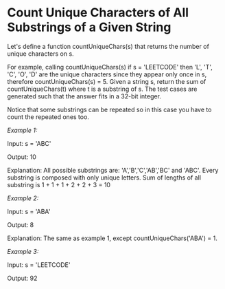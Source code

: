 # Count Unique Characters of All Substrings of a Given String

Let's define a function countUniqueChars(s) that returns the number of unique characters on s.

For example, calling countUniqueChars(s) if s = 'LEETCODE' then 'L', 'T', 'C', 'O', 'D' are the unique characters since they appear only once in s, therefore countUniqueChars(s) = 5.
Given a string s, return the sum of countUniqueChars(t) where t is a substring of s. The test cases are generated such that the answer fits in a 32-bit integer.

Notice that some substrings can be repeated so in this case you have to count the repeated ones too.

*Example 1:*

Input: s = 'ABC'

Output: 10

Explanation: All possible substrings are: 'A','B','C','AB','BC' and 'ABC'.
Every substring is composed with only unique letters.
Sum of lengths of all substring is 1 + 1 + 1 + 2 + 2 + 3 = 10

*Example 2:*

Input: s = 'ABA'

Output: 8

Explanation: The same as example 1, except countUniqueChars('ABA') = 1.

*Example 3:*

Input: s = 'LEETCODE'

Output: 92
